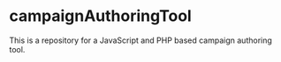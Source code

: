 campaignAuthoringTool
=====================

This is a repository for a JavaScript and PHP based campaign authoring tool.
